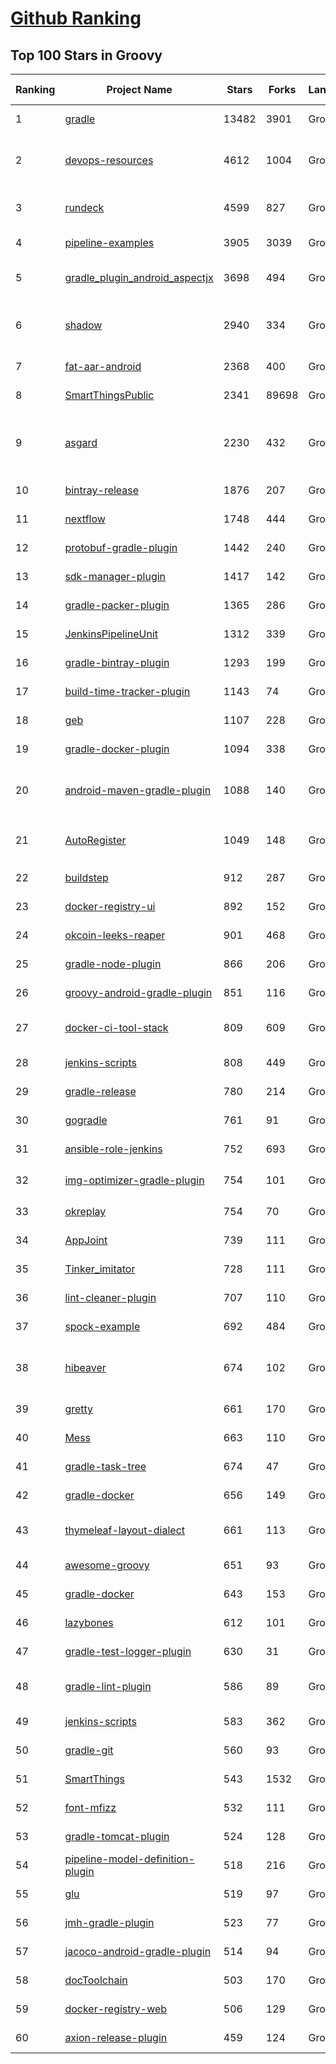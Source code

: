 [Github Ranking](../README.md)
==========

## Top 100 Stars in Groovy

| Ranking | Project Name | Stars | Forks | Language | Open Issues | Description | Last Commit |
| ------- | ------------ | ----- | ----- | -------- | ----------- | ----------- | ----------- |
| 1 | [gradle](https://github.com/gradle/gradle) | 13482 | 3901 | Groovy | 1932 | Adaptable, fast automation for all | 2022-06-13T02:22:48Z |
| 2 | [devops-resources](https://github.com/bregman-arie/devops-resources) | 4612 | 1004 | Groovy | 6 | DevOps resources - Linux, Jenkins, AWS, SRE, Prometheus, Docker, Python, Ansible, Git, Kubernetes, Terraform, OpenStack, SQL, NoSQL, Azure, GCP | 2022-05-03T22:26:36Z |
| 3 | [rundeck](https://github.com/rundeck/rundeck) | 4599 | 827 | Groovy | 488 | Enable Self-Service Operations: Give specific users access to your existing tools, services, and scripts | 2022-06-12T12:36:37Z |
| 4 | [pipeline-examples](https://github.com/jenkinsci/pipeline-examples) | 3905 | 3039 | Groovy | 0 | A collection of examples, tips and tricks and snippets of scripting for the Jenkins Pipeline plugin | 2022-05-09T09:42:51Z |
| 5 | [gradle_plugin_android_aspectjx](https://github.com/HujiangTechnology/gradle_plugin_android_aspectjx) | 3698 | 494 | Groovy | 147 | A Android gradle plugin that effects AspectJ on Android project and can hook methods in Kotlin, aar and jar file. | 2021-09-15T07:40:48Z |
| 6 | [shadow](https://github.com/johnrengelman/shadow) | 2940 | 334 | Groovy | 210 | Gradle plugin to create fat/uber JARs, apply file transforms, and relocate packages for applications and libraries. Gradle version of Maven's Shade plugin. | 2022-06-10T12:52:02Z |
| 7 | [fat-aar-android](https://github.com/kezong/fat-aar-android) | 2368 | 400 | Groovy | 128 | A gradle plugin that merge dependencies into the final aar file works with AGP 3.+ | 2022-05-26T19:46:48Z |
| 8 | [SmartThingsPublic](https://github.com/SmartThingsCommunity/SmartThingsPublic) | 2341 | 89698 | Groovy | 58 | SmartThings open-source DeviceTypeHandlers and SmartApps code | 2022-06-12T11:04:08Z |
| 9 | [asgard](https://github.com/Netflix/asgard) | 2230 | 432 | Groovy | 87 | [Asgard is deprecated at Netflix. We use Spinnaker ( www.spinnaker.io ).] Web interface for application deployments and cloud management in Amazon Web Services (AWS). Binary download: http://github.com/Netflix/asgard/releases | 2017-08-09T13:59:02Z |
| 10 | [bintray-release](https://github.com/novoda/bintray-release) | 1876 | 207 | Groovy | 0 | A helper for releasing from gradle up to bintray | 2022-02-11T06:01:47Z |
| 11 | [nextflow](https://github.com/nextflow-io/nextflow) | 1748 | 444 | Groovy | 198 | A DSL for data-driven computational pipelines | 2022-06-11T10:52:17Z |
| 12 | [protobuf-gradle-plugin](https://github.com/google/protobuf-gradle-plugin) | 1442 | 240 | Groovy | 70 | Protobuf Plugin for Gradle | 2022-06-10T20:27:26Z |
| 13 | [sdk-manager-plugin](https://github.com/JakeWharton/sdk-manager-plugin) | 1417 | 142 | Groovy | 33 | DEPRECATED Gradle plugin which downloads and manages your Android SDK. | 2016-10-07T23:07:08Z |
| 14 | [gradle-packer-plugin](https://github.com/mcxiaoke/gradle-packer-plugin) | 1365 | 286 | Groovy | 2 | Android渠道打包工具 | 2019-01-23T04:53:39Z |
| 15 | [JenkinsPipelineUnit](https://github.com/jenkinsci/JenkinsPipelineUnit) | 1312 | 339 | Groovy | 92 | Framework for unit testing Jenkins pipelines  | 2022-06-02T12:27:19Z |
| 16 | [gradle-bintray-plugin](https://github.com/bintray/gradle-bintray-plugin) | 1293 | 199 | Groovy | 157 | None | 2021-01-15T07:39:45Z |
| 17 | [build-time-tracker-plugin](https://github.com/passy/build-time-tracker-plugin) | 1143 | 74 | Groovy | 20 | Gradle plugin to continuously track and report your build times | 2019-05-28T13:34:49Z |
| 18 | [geb](https://github.com/geb/geb) | 1107 | 228 | Groovy | 0 | Very Groovy Browser Automation | 2022-06-10T15:36:59Z |
| 19 | [gradle-docker-plugin](https://github.com/bmuschko/gradle-docker-plugin) | 1094 | 338 | Groovy | 14 | Gradle plugin for managing Docker images and containers. | 2022-06-10T02:51:15Z |
| 20 | [android-maven-gradle-plugin](https://github.com/dcendents/android-maven-gradle-plugin) | 1088 | 140 | Groovy | 28 | Abandoned. This is now supported by the android build plugin: https://developer.android.com/studio/build/maven-publish-plugin | 2020-05-18T14:16:50Z |
| 21 | [AutoRegister](https://github.com/luckybilly/AutoRegister) | 1049 | 148 | Groovy | 10 | 基于字节码插桩，在Android中实现跨module自动注册的gradle插件，可用于模块解耦。已应用于ARouter和CC | 2022-03-25T07:39:55Z |
| 22 | [buildstep](https://github.com/progrium/buildstep) | 912 | 287 | Groovy | 10 | Buildstep uses Docker and Buildpacks to build applications like Heroku | 2018-06-11T16:57:09Z |
| 23 | [docker-registry-ui](https://github.com/atcol/docker-registry-ui) | 892 | 152 | Groovy | 37 | A web frontend/UI for easy private/local Docker Registry integration | 2020-05-18T20:32:50Z |
| 24 | [okcoin-leeks-reaper](https://github.com/richox/okcoin-leeks-reaper) | 901 | 468 | Groovy | 9 | OKCoin韭菜收割机 | 2017-02-08T08:27:40Z |
| 25 | [gradle-node-plugin](https://github.com/srs/gradle-node-plugin) | 866 | 206 | Groovy | 175 | Gradle plugin for integrating NodeJS in your build. :rocket: | 2021-03-25T18:02:23Z |
| 26 | [groovy-android-gradle-plugin](https://github.com/groovy/groovy-android-gradle-plugin) | 851 | 116 | Groovy | 4 | A Gradle plugin to support the Groovy language for building Android apps | 2020-03-23T17:05:12Z |
| 27 | [docker-ci-tool-stack](https://github.com/marcelbirkner/docker-ci-tool-stack) | 809 | 609 | Groovy | 8 | Docker Infrastructure via docker-compose (Jenkins, SonarQube, Nexus, GitLab, Selenium Grid) | 2020-12-13T08:47:36Z |
| 28 | [jenkins-scripts](https://github.com/jenkinsci/jenkins-scripts) | 808 | 449 | Groovy | 2 | Scripts in Groovy, shell, Ruby, Python, whatever for managing/interacting with Jenkins | 2020-05-06T09:40:27Z |
| 29 | [gradle-release](https://github.com/researchgate/gradle-release) | 780 | 214 | Groovy | 117 | gradle-release is a plugin for providing a Maven-like release process for projects using Gradle | 2022-06-01T15:52:22Z |
| 30 | [gogradle](https://github.com/gogradle/gogradle) | 761 | 91 | Groovy | 92 | A Gradle Plugin Providing Full Support for Go | 2021-10-11T18:44:58Z |
| 31 | [ansible-role-jenkins](https://github.com/geerlingguy/ansible-role-jenkins) | 752 | 693 | Groovy | 4 | Ansible Role - Jenkins CI | 2022-06-04T15:59:36Z |
| 32 | [img-optimizer-gradle-plugin](https://github.com/chenenyu/img-optimizer-gradle-plugin) | 754 | 101 | Groovy | 0 | 一款用于优化png图片的gradle插件，有效减少APK体积，支持极限压缩和无损压缩。 | 2022-02-21T12:34:52Z |
| 33 | [okreplay](https://github.com/airbnb/okreplay) | 754 | 70 | Groovy | 17 | 📼 Record and replay OkHttp network interaction in your tests. | 2022-03-19T17:54:27Z |
| 34 | [AppJoint](https://github.com/PrototypeZ/AppJoint) | 739 | 111 | Groovy | 14 | 🔧 Cross module Android development made easy! | 2019-08-20T02:52:28Z |
| 35 | [Tinker_imitator](https://github.com/zzz40500/Tinker_imitator) | 728 | 111 | Groovy | 6 | (UNMAINTAINED)微信热更新方案实践 | 2017-02-07T03:40:40Z |
| 36 | [lint-cleaner-plugin](https://github.com/marcoRS/lint-cleaner-plugin) | 707 | 110 | Groovy | 9 | A Gradle Plugin that removes unused resources in Android projects. | 2019-02-04T00:08:29Z |
| 37 | [spock-example](https://github.com/spockframework/spock-example) | 692 | 484 | Groovy | 0 | Spock example specifications along with ready-to-go Gradle and Maven builds | 2022-03-14T09:12:31Z |
| 38 | [hibeaver](https://github.com/BryanSharp/hibeaver) | 674 | 102 | Groovy | 14 | HiBeaver is a gradle plugin for java byte code manipulation and AOP design by modifying project byte code during build of the package, or modifying byte code within Jar independently. | 2019-10-15T08:23:57Z |
| 39 | [gretty](https://github.com/akhikhl/gretty) | 661 | 170 | Groovy | 228 | Advanced gradle plugin for running web-apps on jetty and tomcat. | 2021-03-05T16:27:48Z |
| 40 | [Mess](https://github.com/eleme/Mess) | 663 | 110 | Groovy | 10 | a gradle plugin for minifying activities, services, receivers, providers and custom view | 2020-10-01T23:49:31Z |
| 41 | [gradle-task-tree](https://github.com/dorongold/gradle-task-tree) | 674 | 47 | Groovy | 5 | Gradle plugin that adds a 'taskTree' task that prints task dependency tree | 2021-07-05T20:31:48Z |
| 42 | [gradle-docker](https://github.com/palantir/gradle-docker) | 656 | 149 | Groovy | 108 | a Gradle plugin for orchestrating docker builds and pushes. | 2022-06-08T23:06:45Z |
| 43 | [thymeleaf-layout-dialect](https://github.com/ultraq/thymeleaf-layout-dialect) | 661 | 113 | Groovy | 7 | A dialect for Thymeleaf that lets you build layouts and reusable templates in order to improve code reuse | 2022-03-06T08:04:16Z |
| 44 | [awesome-groovy](https://github.com/kdabir/awesome-groovy) | 651 | 93 | Groovy | 1 | A curated list of awesome groovy libraries, frameworks and resources | 2019-09-21T13:03:11Z |
| 45 | [gradle-docker](https://github.com/Transmode/gradle-docker) | 643 | 153 | Groovy | 77 | A Gradle plugin to build Docker images from the build script. | 2020-08-20T11:48:11Z |
| 46 | [lazybones](https://github.com/pledbrook/lazybones) | 612 | 101 | Groovy | 52 | A simple project creation tool that uses packaged project templates. | 2020-10-13T10:40:55Z |
| 47 | [gradle-test-logger-plugin](https://github.com/radarsh/gradle-test-logger-plugin) | 630 | 31 | Groovy | 17 | A Gradle plugin for printing beautiful logs on the console while running tests | 2022-06-09T13:37:26Z |
| 48 | [gradle-lint-plugin](https://github.com/nebula-plugins/gradle-lint-plugin) | 586 | 89 | Groovy | 93 | A pluggable and configurable linter tool for identifying and reporting on patterns of misuse or deprecations in Gradle scripts.  | 2022-05-17T21:47:04Z |
| 49 | [jenkins-scripts](https://github.com/cloudbees/jenkins-scripts) | 583 | 362 | Groovy | 11 | None | 2022-06-10T00:07:59Z |
| 50 | [gradle-git](https://github.com/ajoberstar/gradle-git) | 560 | 93 | Groovy | 0 | Git plugin for Gradle | 2018-10-05T00:29:26Z |
| 51 | [SmartThings](https://github.com/krlaframboise/SmartThings) | 543 | 1532 | Groovy | 0 | None | 2022-05-24T03:47:04Z |
| 52 | [font-mfizz](https://github.com/fizzed/font-mfizz) | 532 | 111 | Groovy | 45 | Font Mfizz - Vector Icons for Technology and Software Geeks | 2021-05-11T03:09:39Z |
| 53 | [gradle-tomcat-plugin](https://github.com/bmuschko/gradle-tomcat-plugin) | 524 | 128 | Groovy | 34 | Gradle plugin supporting deployment of your web application to an embedded Tomcat web container | 2022-02-10T13:35:08Z |
| 54 | [pipeline-model-definition-plugin](https://github.com/jenkinsci/pipeline-model-definition-plugin) | 518 | 216 | Groovy | 0 | None | 2022-06-08T08:04:19Z |
| 55 | [glu](https://github.com/pongasoft/glu) | 519 | 97 | Groovy | 73 | Deployment Automation Platform | 2016-03-08T11:31:57Z |
| 56 | [jmh-gradle-plugin](https://github.com/melix/jmh-gradle-plugin) | 523 | 77 | Groovy | 67 | Integrates the JMH benchmarking framework with Gradle | 2022-06-08T13:01:04Z |
| 57 | [jacoco-android-gradle-plugin](https://github.com/arturdm/jacoco-android-gradle-plugin) | 514 | 94 | Groovy | 33 | Gradle plugin that creates JaCoCo test reports for Android unit tests | 2022-01-19T22:25:55Z |
| 58 | [docToolchain](https://github.com/docToolchain/docToolchain) | 503 | 170 | Groovy | 204 | a Gradle based AsciiDoc Toolchain for Software Architecture Documentation | 2022-06-03T08:21:56Z |
| 59 | [docker-registry-web](https://github.com/mkuchin/docker-registry-web) | 506 | 129 | Groovy | 38 | Web UI for private docker registry v2 | 2022-02-08T08:42:02Z |
| 60 | [axion-release-plugin](https://github.com/allegro/axion-release-plugin) | 459 | 124 | Groovy | 83 | Gradle release & version management plugin. | 2022-06-09T11:54:34Z |

